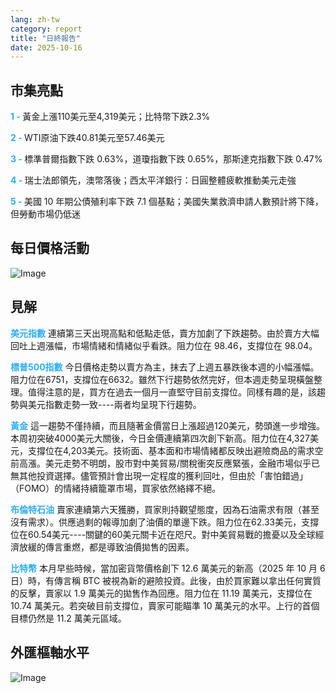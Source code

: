 ```yaml
---
lang: zh-tw
category: report
title: "日終報告"
date: 2025-10-16
---
```



<h2>市集亮點</h2>
<strong style="color: #2caef7;">1 - </strong> 黃金上漲110美元至4,319美元；比特幣下跌2.3%

<strong style="color: #2caef7;">2 - </strong> WTI原油下跌40.81美元至57.46美元

<strong style="color: #2caef7;">3 - </strong> 標準普爾指數下跌 0.63%，道瓊指數下跌 0.65%，那斯達克指數下跌 0.47%

<strong style="color: #2caef7;">4 - </strong> 瑞士法郎領先，澳幣落後；西太平洋銀行：日圓整體疲軟推動美元走強

<strong style="color: #2caef7;">5 - </strong> 美國 10 年期公債殖利率下跌 7.1 個基點；美國失業救濟申請人數預計將下降，但勞動市場仍低迷



<h2>每日價格活動</h2>
<img src="https://markleighedu.github.io/img/Oct-2025/16-Oct-2025/price.jpg" alt="Image"/>

<h2>見解</h2>
<strong style="color: #2caef7;">美元指數</strong> 連續第三天出現高點和低點走低，賣方加劇了下跌趨勢。由於賣方大幅回吐上週漲幅，市場情緒和情緒似乎看跌。阻力位在 98.46，支撐位在 98.04。

<strong style="color: #2caef7;">標普500指數</strong> 今日價格走勢以賣方為主，抹去了上週五暴跌後本週的小幅漲幅。阻力位在6751，支撐位在6632。雖然下行趨勢依然完好，但本週走勢呈現橫盤整理。值得注意的是，買方在過去一個月一直堅守目前支撐位。同樣有趣的是，該趨勢與美元指數走勢一致----兩者均呈現下行趨勢。

<strong style="color: #2caef7;">黃金</strong> 這一趨勢不僅持續，而且隨著金價當日上漲超過120美元，勢頭進一步增強。本周初突破4000美元大關後，今日金價連續第四次創下新高。阻力位在4,327美元，支撐位在4,203美元。技術面、基本面和市場情緒都反映出避險商品的需求空前高漲。美元走勢不明朗，股市對中美貿易/關稅衝突反應緊張，金融市場似乎已無其他投資選擇。儘管預計會出現一定程度的獲利回吐，但由於「害怕錯過」（FOMO）的情緒持續籠罩市場，買家依然絡繹不絕。

<strong style="color: #2caef7;">布倫特石油</strong> 賣家連續第六天獲勝，買家則持觀望態度，因為石油需求有限（甚至沒有需求）。供應過剩的報導加劇了油價的單邊下跌。阻力位在62.33美元，支撐位在60.54美元----關鍵的60美元關卡近在咫尺。對中美貿易戰的擔憂以及全球經濟放緩的傳言重燃，都是導致油價拋售的因素。

<strong style="color: #2caef7;">比特幣</strong> 本月早些時候，當加密貨幣價格創下 12.6 萬美元的新高（2025 年 10 月 6 日）時，有傳言稱 BTC 被視為新的避險投資。此後，由於買家難以拿出任何實質的反擊，賣家以 1.9 萬美元的拋售作為回應。阻力位在 11.19 萬美元，支撐位在 10.74 萬美元。若突破目前支撐位，賣家可能瞄準 10 萬美元的水平。上行的首個目標仍然是 11.2 萬美元區域。



<h2>外匯樞軸水平</h2>
<img src="https://markleighedu.github.io/img/Oct-2025/16-Oct-2025/pivot.jpg" alt="Image"/>